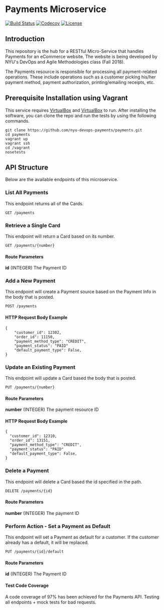 # Payments Microservice

[![Build Status](https://travis-ci.org/nyu-devops-payments/payments.svg?branch=master)](https://travis-ci.org/nyu-devops-payments/payments)
[![Codecov](https://codecov.io/gh/nyu-devops-payments/payments/branch/master/graph/badge.svg)](https://codecov.io/gh/nyu-devops-payments/payments/branch/master/graph/badge.svg)
[![License](https://img.shields.io/badge/License-Apache%202.0-blue.svg)](https://opensource.org/licenses/Apache-2.0)


## Introduction

This repository is the hub for a RESTful Micro-Service that handles Payments for an eCommerce website.
The website is being developed by NYU's DevOps and Agile Methodologies class (Fall 2018).

The Payments resource is responsible for processing all payment-related operations. These include operations such as a customer picking his/her payment method, payment authorization, printing/emailing receipts, etc.

## Prerequisite Installation using Vagrant

This service requires [VirtualBox](https://www.virtualbox.org/) and [VirtualBox](https://www.virtualbox.org/) to run. After installing the software, you can clone the repo and run the tests by using the following commands.

    git clone https://github.com/nyu-devops-payments/payments.git
    cd payments
    vagrant up
    vagrant ssh
    cd /vagrant
    nosetests


## API Structure

Below are the available endpoints of this microservice.

### List All Payments
This endpoint returns all of the Cards.

    GET /payments

### Retrieve a Single Card
This endpoint will return a Card based on its number.

    GET /payments/{number}

#### Route Parameters

**id** (INTEGER) The Payment ID

### Add a New Payment
This endpoint will create a Payment source based on the Payment Info in the body that is posted.

    POST /payments

#### HTTP Request Body Example
    {
        "customer_id": 12302,
        "order_id": 11150,
        "payment_method_type": "CREDIT",
        "payment_status": "PAID"
        "default_payment_type": False,
    }


### Update an Existing Payment
This endpoint will update a Card based the body that is posted.

    PUT /payments/{number}

#### Route Parameters

**number** (INTEGER) The payment resource ID

#### HTTP Request Body Example

    {
      "customer_id": 12310,
      "order_id": 13151,
      "payment_method_type": "CREDIT",
      "payment_status": "PAID"
      "default_payment_type": False,
    }

### Delete a Payment 
This endpoint will delete a Card based the id specified in the path.

    DELETE /payments/{id}

#### Route Parameters

**number** (INTEGER) The payment ID


### Perform Action - Set a Payment as Default
This endpoint will set a Payment as default for a customer. If the customer already has a default, it will be replaced.

    PUT /payments/{id}/default

#### Route Parameters

**id** (INTEGER) The Payment ID


#### Test Code Coverage
A code coverage of 97% has been achieved for the Payments API. Testing all endpoints + mock tests for bad requests.
